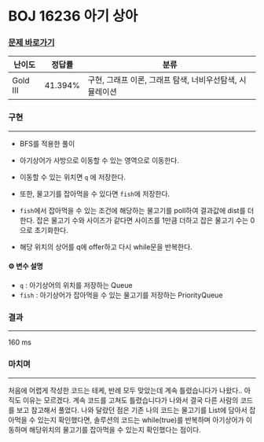 # BOJ 16236 아기 상아
### [문제 바로가기](https://www.acmicpc.net/problem/16236)
| 난이도 | 정답률 | 분류 |
| ------ | ------ | ------ |
|  Gold III | 41.394% | 구현, 그래프 이론, 그래프 탐색, 너비우선탐색, 시뮬레이션 |


### 구현
---
- BFS를 적용한 풀이

- 아기상어가 사방으로 이동할 수 있는 영역으로 이동한다. 
- 이동할 수 있는 위치면 `q` 에 저장한다. 
- 또한, 물고기를 잡아먹을 수 있다면 `fish`에 저장한다.
- `fish`에서 잡아먹을 수 있는 조건에 해당하는 물고기를 poll하여 결과값에 dist를 더한다. 잡은 물고기 수와 사이즈가 같다면 사이즈를 1만큼 더하고 잡은 물고기 수는 0으로 초기화한다.
- 해당 위치의 상어를 q에 offer하고 다시 while문을 반복한다. 


#### ⚙️ 변수 설명
- `q` : 아기상어의 위치를 저장하는 Queue
- `fish` : 아기상어가 잡아먹을 수 있는 물고기를 저장하는 PriorityQueue


### 결과
---
160 ms


### 마치며
---
처음에 어렵게 작성한 코드는 테케, 반례 모두 맞았는데 계속 틀렸습니다가 나왔다.. 아직도 이유는 모르겠다. 계속 코드를 고쳐도 틀렸습니다가 나와서 결국 다른 사람의 코드를 보고 참고해서 풀었다. 나와 달랐던 점은 기존 나의 코드는 물고기를 List에 담아서 잡아먹을 수 있는지 확인했다면, 솔루션의 코드는 while(true)를 반복하며 아기상어가 이동하며 해당위치의 물고기를 잡아먹을 수 있는지 확인했다는 점이다.
